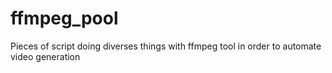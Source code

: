 # ffmpeg_pool
Pieces of script doing diverses things with ffmpeg tool in order to automate video generation

